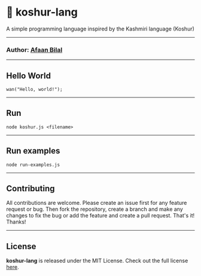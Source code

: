 🍁 koshur-lang
===============

A simple programming language inspired by the Kashmiri language (Koshur)

---

### **Author**: [Afaan Bilal](https://afaan.dev)

---

## Hello World
````
wan("Hello, world!");
````

---
## Run
````
node koshur.js <filename>
````
---

## Run examples
````
node run-examples.js
````

---

## Contributing
All contributions are welcome. Please create an issue first for any feature request
or bug. Then fork the repository, create a branch and make any changes to fix the bug
or add the feature and create a pull request. That's it!
Thanks!

---

## License
**koshur-lang** is released under the MIT License.
Check out the full license [here](LICENSE).
